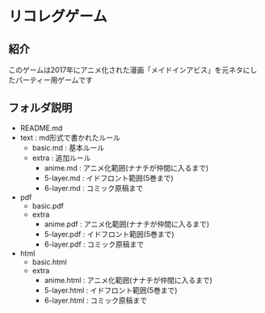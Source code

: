 # リコレグゲーム
## 紹介
このゲームは2017年にアニメ化された漫画「メイドインアビス」を元ネタにしたパーティー用ゲームです

## フォルダ説明

* README.md
* text : md形式で書かれたルール
  * basic.md : 基本ルール
  * extra : 追加ルール
    * anime.md : アニメ化範囲(ナナチが仲間に入るまで)
    * 5-layer.md : イドフロント範囲(5巻まで)
    * 6-layer.md : コミック原稿まで
* pdf
  * basic.pdf
  * extra
    * anime.pdf : アニメ化範囲(ナナチが仲間に入るまで)
    * 5-layer.pdf : イドフロント範囲(5巻まで)
    * 6-layer.pdf : コミック原稿まで
* html
  * basic.html
  * extra
    * anime.html : アニメ化範囲(ナナチが仲間に入るまで)
    * 5-layer.html : イドフロント範囲(5巻まで)
    * 6-layer.html : コミック原稿まで
